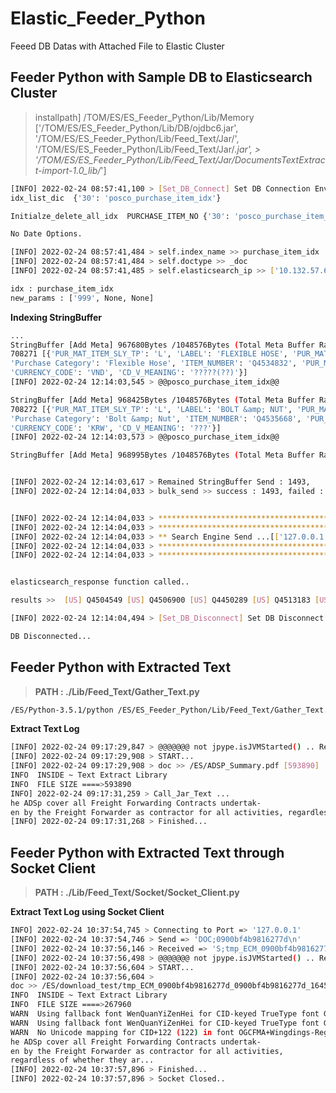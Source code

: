 # Elastic_Feeder_Python
Feeed DB Datas with Attached File to Elastic Cluster


## Feeder Python with Sample DB to Elasticsearch Cluster
> installpath]  /TOM/ES/ES_Feeder_Python/Lib/Memory
> ['/TOM/ES/ES_Feeder_Python/Lib/DB/ojdbc6.jar', '/TOM/ES/ES_Feeder_Python/Lib/Feed_Text/Jar/', '/TOM/ES/ES_Feeder_Python/Lib/Feed_Text/Jar/*.jar', > '/TOM/ES/ES_Feeder_Python/Lib/Feed_Text/Jar/DocumentsTextExtract-import-1.0_lib/*']

```sh
[INFO] 2022-02-24 08:57:41,100 > [Set_DB_Connect] Set DB Connection Environment
idx_list_dic  {'30': 'posco_purchase_item_idx'}
```

```sh
Initialze_delete_all_idx  PURCHASE_ITEM_NO {'30': 'posco_purchase_item_idx'}
```

```sh
No Date Options.

[INFO] 2022-02-24 08:57:41,484 > self.index_name >> purchase_item_idx
[INFO] 2022-02-24 08:57:41,484 > self.doctype >> _doc
[INFO] 2022-02-24 08:57:41,485 > self.elasticsearch_ip >> ['10.132.57.65:9201']

idx : purchase_item_idx
new_params : ['999', None, None]
```

**Indexing StringBuffer**  
```sh
...
StringBuffer [Add Meta] 967680Bytes /1048576Bytes (Total Meta Buffer Ratio : 92.0%)
708271 [{'PUR_MAT_ITEM_SLY_TP': 'L', 'LABEL': 'FLEXIBLE HOSE', 'PUR_MAT_ITEM_CSDT_NO': '', 
'Purchase Category': 'Flexible Hose', 'ITEM_NUMBER': 'Q4534832', 'PUR_MAT_ITEM_UT': 'SET', 
'CURRENCY_CODE': 'VND', 'CD_V_MEANING': '?????(??)'}]
[INFO] 2022-02-24 12:14:03,545 > @@posco_purchase_item_idx@@

StringBuffer [Add Meta] 968425Bytes /1048576Bytes (Total Meta Buffer Ratio : 92.0%)
708272 [{'PUR_MAT_ITEM_SLY_TP': 'L', 'LABEL': 'BOLT &amp; NUT', 'PUR_MAT_ITEM_CSDT_NO': '', 
'Purchase Category': 'Bolt &amp; Nut', 'ITEM_NUMBER': 'Q4535668', 'PUR_MAT_ITEM_UT': 'EA', 
'CURRENCY_CODE': 'KRW', 'CD_V_MEANING': '???'}]
[INFO] 2022-02-24 12:14:03,573 > @@posco_purchase_item_idx@@

StringBuffer [Add Meta] 968995Bytes /1048576Bytes (Total Meta Buffer Ratio : 92.0%)


[INFO] 2022-02-24 12:14:03,617 > Remained StringBuffer Send : 1493,     968995
[INFO] 2022-02-24 12:14:04,033 > bulk_send >> success : 1493, failed : 0


[INFO] 2022-02-24 12:14:04,033 > ****************************************
[INFO] 2022-02-24 12:14:04,033 > ****************************************
[INFO] 2022-02-24 12:14:04,033 > ** Search Engine Send ...[['127.0.0.1:9201']]
[INFO] 2022-02-24 12:14:04,033 > ****************************************
[INFO] 2022-02-24 12:14:04,033 > ****************************************


elasticsearch_response function called..

results >>  [US] Q4504549 [US] Q4506900 [US] Q4450289 [US] Q4513183 [US] Q4495743 [US] Q450

[INFO] 2022-02-24 12:14:04,494 > [Set_DB_Disconnect] Set DB Disconnect...

DB Disconnected...

```


## Feeder Python with Extracted Text
> **PATH : ./Lib/Feed_Text/Gather_Text.py** 

```sh
/ES/Python-3.5.1/python /ES/ES_Feeder_Python/Lib/Feed_Text/Gather_Text.py
```
**Extract Text Log**  
```sh
[INFO] 2022-02-24 09:17:29,847 > @@@@@@@ not jpype.isJVMStarted() .. Retry.. @@@@@@
[INFO] 2022-02-24 09:17:29,908 > START...
[INFO] 2022-02-24 09:17:29,908 > doc >> /ES/ADSP_Summary.pdf [593890]
INFO  INSIDE ~ Text Extract Library
INFO  FILE SIZE ====>593890
INFO] 2022-02-24 09:17:31,259 > Call_Jar_Text ... 
he ADSp cover all Freight Forwarding Contracts undertak- 
en by the Freight Forwarder as contractor for all activities, regardless of whether they ar...
[INFO] 2022-02-24 09:17:31,268 > Finished...
```

## Feeder Python with Extracted Text through Socket Client
> **PATH : ./Lib/Feed_Text/Socket/Socket_Client.py** 

**Extract Text Log using Socket Client**  
```sh
INFO] 2022-02-24 10:37:54,745 > Connecting to Port => '127.0.0.1' 
[INFO] 2022-02-24 10:37:54,746 > Send => 'DOC;0900bf4b9816277d\n'
[INFO] 2022-02-24 10:37:56,146 > Received => 'S;tmp_ECM_0900bf4b9816277d_0900bf4b9816277d_1645667246307.pdf\n'
[INFO] 2022-02-24 10:37:56,498 > @@@@@@@ not jpype.isJVMStarted() .. Retry.. @@@@@@
[INFO] 2022-02-24 10:37:56,604 > START...
[INFO] 2022-02-24 10:37:56,604 > 
doc >> /ES/download_test/tmp_ECM_0900bf4b9816277d_0900bf4b9816277d_1645667246307.pdf [267960]
INFO  INSIDE ~ Text Extract Library
INFO  FILE SIZE ====>267960
WARN  Using fallback font WenQuanYiZenHei for CID-keyed TrueType font Gulim
WARN  Using fallback font WenQuanYiZenHei for CID-keyed TrueType font GulimChe
WARN  No Unicode mapping for CID+122 (122) in font OGCFMA+Wingdings-Regular
he ADSp cover all Freight Forwarding Contracts undertak- 
en by the Freight Forwarder as contractor for all activities, 
regardless of whether they ar...
[INFO] 2022-02-24 10:37:57,896 > Finished...
[INFO] 2022-02-24 10:37:57,896 > Socket Closed..
```
